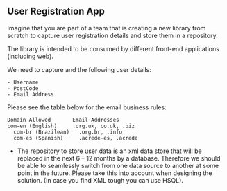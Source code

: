 ## User Registration App

Imagine that you are part of a team that is creating a new library from scratch 
to capture user registration details and store them in a repository.

The library is intended to be consumed by different front-end applications (including web).

We need to capture and the following user details:

	- Username
	- PostCode
	- Email Address

Please see the table below for the email business rules:

    Domain Allowed       Email Addresses
    com-en (English)     .org.uk, co.uk, .biz
	  com-br (Brazilean)   .org.br, .info
	  com-es (Spanish)     .acrede-es, .acrede

- The repository to store user data is an xml data store that will be
replaced in the next 6 – 12 months by a database. Therefore we
should be able to seamlessly switch from one data source to another at
some point in the future. Please take this into account when designing
the solution. (In case you find XML tough you can use HSQL).
